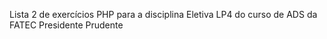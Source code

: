 Lista 2 de exercícios PHP para a disciplina Eletiva LP4 do curso de ADS da FATEC Presidente Prudente
